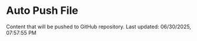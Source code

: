 # Auto Push File

Content that will be pushed to GitHub repository.
Last updated: 06/30/2025, 07:57:55 PM
